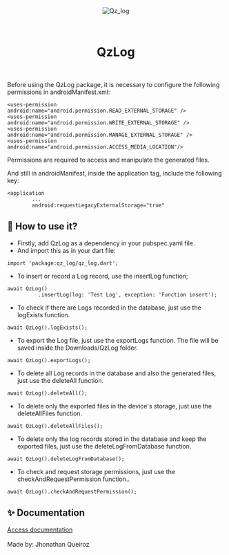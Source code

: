 <div align="center" id="top"> 
  <img src="./.github/app.gif" alt="Qz_log" />

  &#xa0;

</div>

<h1 align="center">QzLog</h1>



<br>

Before using the QzLog package, it is necessary to configure the following permissions in androidManifest.xml:

```
<uses-permission android:name="android.permission.READ_EXTERNAL_STORAGE" />
<uses-permission android:name="android.permission.WRITE_EXTERNAL_STORAGE" />
<uses-permission android:name="android.permission.MANAGE_EXTERNAL_STORAGE" />
<uses-permission android:name="android.permission.ACCESS_MEDIA_LOCATION"/>
```

Permissions are required to access and manipulate the generated files.

And still in androidManifest, inside the application tag, include the following key:

```
<application
        ...
        android:requestLegacyExternalStorage="true"
```


## :dart: How to use it? ##

- Firstly, add QzLog as a dependency in your pubspec.yaml file.
- And import this as in your dart file:

```
import 'package:qz_log/qz_log.dart';
```

- To insert or record a Log record, use the insertLog function;

```
await QzLog()
          .insertLog(log: 'Test Log', exception: 'Function insert');
```

- To check if there are Logs recorded in the database, just use the logExists function.

```
await QzLog().logExists();
```

- To export the Log file, just use the exportLogs function. The file will be saved inside the Downloads/QzLog folder.

```
await QzLog().exportLogs();
```

- To delete all Log records in the database and also the generated files, just use the deleteAll function.

```
await QzLog().deleteAll();
```

- To delete only the exported files in the device's storage, just use the deleteAllFiles function.

```
await QzLog().deleteAllFiles();
```

- To delete only the log records stored in the database and keep the exported files, just use the deleteLogFromDatabase function.

```
await QzLog().deleteLogFromDatabase();
```

- To check and request storage permissions, just use the checkAndRequestPermission function..

```
await QzLog().checkAndRequestPermission();
```

## :sparkles: Documentation ##
<a href="https://github.com/jhonathanqz" target="_blank">
Access documentation</a>
<br>
<br>
Made by: Jhonathan Queiroz

